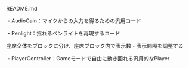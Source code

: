 README.md

・AudioGain：マイクからの入力を得るための汎用コード

・Penlight：揺れるペンライトを再現するコード 

座席全体をブロックに分け、座席ブロック内で表示数・表示間隔を調整する

・PlayerController：Gameモードで自由に動き回れる汎用的なPlayer
